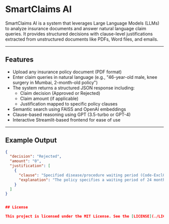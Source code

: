 # SmartClaims AI

SmartClaims AI is a system that leverages Large Language Models (LLMs) to analyze insurance documents and answer natural language claim queries. It provides structured decisions with clause-level justifications extracted from unstructured documents like PDFs, Word files, and emails.

---

## Features

- Upload any insurance policy document (PDF format)
- Enter claim queries in natural language (e.g., "46-year-old male, knee surgery in Mumbai, 2-month-old policy")
- The system returns a structured JSON response including:
  - Claim decision (Approved or Rejected)
  - Claim amount (if applicable)
  - Justification mapped to specific policy clauses
- Semantic search using FAISS and OpenAI embeddings
- Clause-based reasoning using GPT (3.5-turbo or GPT-4)
- Interactive Streamlit-based frontend for ease of use

---

## Example Output

```json
{
  "decision": "Rejected",
  "amount": "0",
  "justification": [
    {
      "clause": "Specified disease/procedure waiting period (Code-Excl02)",
      "explanation": "The policy specifies a waiting period of 24 months for ACL knee surgery. Since the policy duration is only 2 months, the claim is not eligible."
    }
  ]
}


## License

This project is licensed under the MIT License. See the [LICENSE](./LICENSE) file for details.